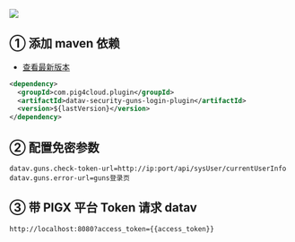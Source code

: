 ![](https://minio.pigx.vip/oss/1655478170.jpg)

## ① 添加 maven 依赖

- [查看最新版本](https://repo1.maven.org/maven2/com/pig4cloud/plugin/datav-security-guns-login-plugin/)

```xml
<dependency>
  <groupId>com.pig4cloud.plugin</groupId>
  <artifactId>datav-security-guns-login-plugin</artifactId>
  <version>${lastVersion}</version>
</dependency>
```

## ② 配置免密参数

```
datav.guns.check-token-url=http://ip:port/api/sysUser/currentUserInfo
datav.guns.error-url=guns登录页
```

## ③ 带 PIGX 平台 Token 请求 datav

```shell
http://localhost:8080?access_token={{access_token}}
```
